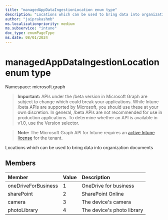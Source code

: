 ```yaml
---
title: "managedAppDataIngestionLocation enum type"
description: "Locations which can be used to bring data into organization documents"
author: "jaiprakashmb"
ms.localizationpriority: medium
ms.subservice: "intune"
doc_type: enumPageType
ms.date: 08/01/2024
---
```


# managedAppDataIngestionLocation enum type

Namespace: microsoft.graph

> **Important:** APIs under the /beta version in Microsoft Graph are subject to change which could break your applications. While Intune /beta APIs are supported by Microsoft, you should use these at your own discretion. In general, /beta APIs are not recommended for use in production applications. To determine whether an API is available in v1.0, use the Version selector.

> **Note:** The Microsoft Graph API for Intune requires an [active Intune license](https://go.microsoft.com/fwlink/?linkid=839381) for the tenant.

Locations which can be used to bring data into organization documents

## Members
|Member|Value|Description|
|:---|:---|:---|
|oneDriveForBusiness|1|OneDrive for business|
|sharePoint|2|SharePoint Online|
|camera|3|The device's camera|
|photoLibrary|4|The device's photo library|